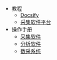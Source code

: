 * 教程
	* [Docsify](/docsifytrain.md)
	* [采集软件平台](/aquisitiontraining.md)
* 操作手册
	* [采集软件](/README.md)
	* [分析软件](/analysissoft.md)
	* [数采系统](/mashelper.md)